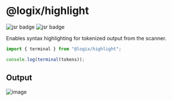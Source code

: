 # @logix/highlight

![jsr badge](https://jsr.io/badges/@logix/highlight)
![jsr badge](https://jsr.io/badges/@logix/highlight/score)

Enables syntax highlighting for tokenized output from the scanner.

```ts
import { terminal } from "@logix/highlight";

console.log(terminal(tokens));
```

## Output

![image](https://github.com/user-attachments/assets/81919199-75df-4ae3-9d9f-0db9ad2a66f8)
